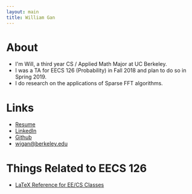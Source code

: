 ```yaml
---
layout: main
title: William Gan
---
```


# About

* I'm Will, a third year CS / Applied Math Major at UC Berkeley.
* I was a TA for EECS 126 (Probability) in Fall 2018 and plan to do so in Spring 2019.
* I do research on the applications of Sparse FFT algorithms.

# Links
* [Resume](/assets/resume.pdf) 
* [LinkedIn](https://linkedin.com/in/wjgan)
* [Github](https://github.com/wjgan7)
* wjgan@berkeley.edu

# Things Related to EECS 126
* [LaTeX Reference for EE/CS Classes](/latex.html)

